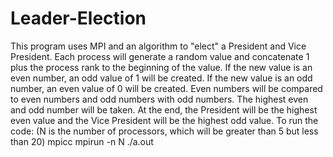 # Leader-Election
This program uses MPI and an algorithm to "elect" a President and Vice President. 
Each process will generate a random value and concatenate 1 plus the process rank to the beginning of the value. If the new value is an even number, an odd value of 1 will be created. If the new value is an odd number, an even value of 0 will be created. Even numbers will be compared to even numbers and odd numbers with odd numbers. The highest even and odd number will be taken. At the end, the President will be the highest even value and the Vice President will be the highest odd value. 
To run the code: (N is the number of processors, which will be greater than 5 but less than 20)
  mpicc <filename>
  mpirun -n N ./a.out
